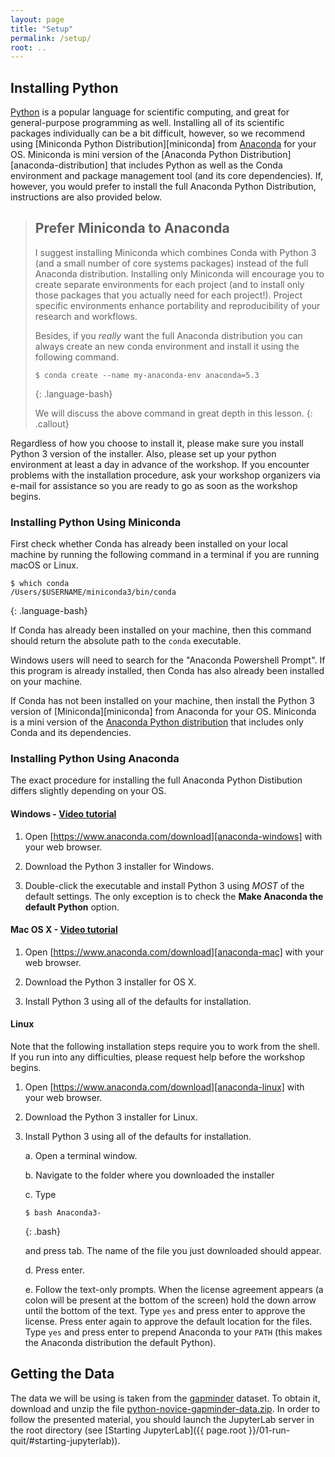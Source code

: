 ```yaml
---
layout: page
title: "Setup"
permalink: /setup/
root: ..
---
```


## Installing Python

[Python][python] is a popular language for scientific computing, and great for general-purpose 
programming as well. Installing all of its scientific packages individually can be a bit 
difficult, however, so we recommend using [Miniconda Python Distribution][miniconda] from 
[Anaconda][anaconda] for your OS. Miniconda is mini version of the 
[Anaconda Python Distribution][anaconda-distribution] that includes Python as well as the Conda 
environment and package management tool (and its core dependencies). If, however, you would prefer 
to install the full Anaconda Python Distribution, instructions are also provided below.

> ## Prefer Miniconda to Anaconda
>
> I suggest installing Miniconda which combines Conda with Python 3 (and a small number of core 
> systems packages) instead of the full Anaconda distribution. Installing only Miniconda will 
> encourage you to create separate environments for each project (and to install only those packages 
> that you actually need for each project!). Project specific environments enhance portability and 
> reproducibility of your research and workflows. 
> 
> Besides, if you *really* want the full Anaconda distribution you can always create an new conda 
> environment and install it using the following command.
>
> ~~~
> $ conda create --name my-anaconda-env anaconda=5.3
> ~~~
> {: .language-bash}
>
> We will discuss the above command in great depth in this lesson.
{: .callout}

Regardless of how you choose to install it, please make sure you install Python 3 version of the 
installer. Also, please set up your python environment at least a day in advance of the workshop. 
If you encounter problems with the installation procedure, ask your workshop organizers via e-mail 
for assistance so you are ready to go as soon as the workshop begins.

### Installing Python Using Miniconda

First check whether Conda has already been installed on your local machine by running the 
following command in a terminal if you are running macOS or Linux.

~~~
$ which conda
/Users/$USERNAME/miniconda3/bin/conda
~~~
{: .language-bash}

If Conda has already been installed on your machine, then this command should return the 
absolute path to the `conda` executable.

Windows users will need to search for the "Anaconda Powershell Prompt". If this program is already 
installed, then Conda has also already been installed on your machine.

If Conda has not been installed on your machine, then install the Python 3 version of 
[Miniconda][miniconda] from Anaconda for your OS. Miniconda is a mini version of the 
[Anaconda Python distribution](https://www.anaconda.com/distribution/) that includes only Conda 
and its dependencies.

### Installing Python Using Anaconda

The exact procedure for installing the full Anaconda Python Distibution differs slightly depending 
on your OS.

#### Windows - [Video tutorial][video-windows]

1. Open [https://www.anaconda.com/download][anaconda-windows]
   with your web browser.

2. Download the Python 3 installer for Windows.

3. Double-click the executable and install Python 3 using _MOST_ of the default settings. The only 
   exception is to check the **Make Anaconda the default Python** option.

#### Mac OS X - [Video tutorial][video-mac]

1. Open [https://www.anaconda.com/download][anaconda-mac]
   with your web browser.

2. Download the Python 3 installer for OS X.

3. Install Python 3 using all of the defaults for installation.

#### Linux

Note that the following installation steps require you to work from the shell. 
If you run into any difficulties, please request help before the workshop begins.

1.  Open [https://www.anaconda.com/download][anaconda-linux] with your web browser.

2.  Download the Python 3 installer for Linux.

3.  Install Python 3 using all of the defaults for installation.

    a.  Open a terminal window.

    b.  Navigate to the folder where you downloaded the installer

    c.  Type

    ~~~
    $ bash Anaconda3-
    ~~~
    {: .bash}

    and press tab.  The name of the file you just downloaded should appear.

    d.  Press enter.

    e.  Follow the text-only prompts.  When the license agreement appears (a colon
        will be present at the bottom of the screen) hold the down arrow until the 
        bottom of the text. Type `yes` and press enter to approve the license. Press 
        enter again to approve the default location for the files. Type `yes` and 
        press enter to prepend Anaconda to your `PATH` (this makes the Anaconda 
        distribution the default Python).

## Getting the Data

The data we will be using is taken from the [gapminder][gapminder] dataset.
To obtain it, download and unzip the file 
[python-novice-gapminder-data.zip]({{page.root}}/files/python-novice-gapminder-data.zip).
In order to follow the presented material, you should launch the JupyterLab 
server in the root directory (see [Starting JupyterLab]({{ page.root }}/01-run-quit/#starting-jupyterlab)).


[anaconda]: https://www.anaconda.com/
[anaconda-mac]: https://www.anaconda.com/download/#macos
[anaconda-linux]: https://www.anaconda.com/download/#linux
[anaconda-windows]: https://www.anaconda.com/download/#windows
[gapminder]: https://en.wikipedia.org/wiki/Gapminder_Foundation
[jupyter]: http://jupyter.org/
[python]: https://python.org
[video-mac]: https://www.youtube.com/watch?v=TcSAln46u9U
[video-windows]: https://www.youtube.com/watch?v=xxQ0mzZ8UvA